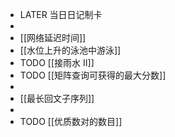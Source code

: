 - LATER  当日日记制卡
-
- [[网络延迟时间]]
- [[水位上升的泳池中游泳]]
- TODO [[接雨水 II]]
- TODO [[矩阵查询可获得的最大分数]]
-
- [[最长回文子序列]]
-
- TODO [[优质数对的数目]]